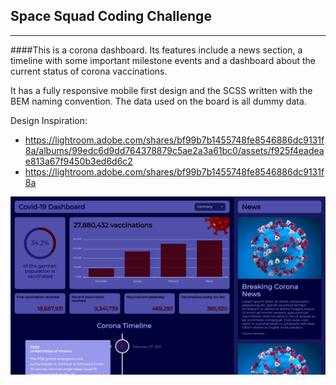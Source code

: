 ## Space Squad Coding Challenge

---

####This is a corona dashboard. Its features include a news section, a timeline with some important milestone events and a dashboard about the current status of corona vaccinations.

It has a fully responsive mobile first design and the SCSS written with the BEM naming convention.
The data used on the board is all dummy data.

Design Inspiration:

- https://lightroom.adobe.com/shares/bf99b7b1455748fe8546886dc9131f8a/albums/99edc6d9dd764378879c5ae2a3a61bc0/assets/f925f4eadeae813a67f9450b3ed6d6c2
- https://lightroom.adobe.com/shares/bf99b7b1455748fe8546886dc9131f8a

<img src="src/assets/images/corona_dashboard.png" width="600px"/>
